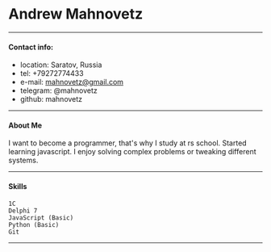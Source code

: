 # Andrew Mahnovetz

**********************

#### Contact info:
* location: Saratov, Russia
* tel: +79272774433
* e-mail: mahnovetz@gmail.com
* telegram: @mahnovetz
* github: mahnovetz

*********************

#### About Me
I want to become a programmer, that's why I study at rs school. Started learning javascript. I enjoy solving complex problems or tweaking different systems.

********************

#### Skills

    1C
    Delphi 7
    JavaScript (Basic)
    Python (Basic)
    Git

********************